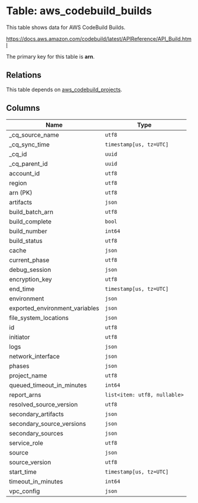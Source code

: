 # Table: aws_codebuild_builds

This table shows data for AWS CodeBuild Builds.

https://docs.aws.amazon.com/codebuild/latest/APIReference/API_Build.html

The primary key for this table is **arn**.

## Relations

This table depends on [aws_codebuild_projects](aws_codebuild_projects).

## Columns

| Name          | Type          |
| ------------- | ------------- |
|_cq_source_name|`utf8`|
|_cq_sync_time|`timestamp[us, tz=UTC]`|
|_cq_id|`uuid`|
|_cq_parent_id|`uuid`|
|account_id|`utf8`|
|region|`utf8`|
|arn (PK)|`utf8`|
|artifacts|`json`|
|build_batch_arn|`utf8`|
|build_complete|`bool`|
|build_number|`int64`|
|build_status|`utf8`|
|cache|`json`|
|current_phase|`utf8`|
|debug_session|`json`|
|encryption_key|`utf8`|
|end_time|`timestamp[us, tz=UTC]`|
|environment|`json`|
|exported_environment_variables|`json`|
|file_system_locations|`json`|
|id|`utf8`|
|initiator|`utf8`|
|logs|`json`|
|network_interface|`json`|
|phases|`json`|
|project_name|`utf8`|
|queued_timeout_in_minutes|`int64`|
|report_arns|`list<item: utf8, nullable>`|
|resolved_source_version|`utf8`|
|secondary_artifacts|`json`|
|secondary_source_versions|`json`|
|secondary_sources|`json`|
|service_role|`utf8`|
|source|`json`|
|source_version|`utf8`|
|start_time|`timestamp[us, tz=UTC]`|
|timeout_in_minutes|`int64`|
|vpc_config|`json`|